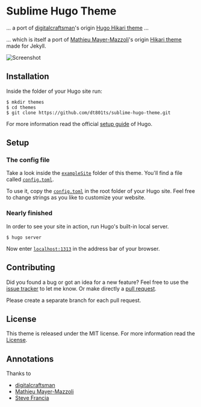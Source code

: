 # Sublime Hugo Theme

... a port of [digitalcraftsman](//github.com/digitalcraftsman)'s origin [Hugo Hikari theme](//github.com/digitalcraftsman/hugo-hikari-theme) ...

... which is itself a port of [Mathieu Mayer-Mazzoli](//github.com/mx3m)'s origin [Hikari theme](//github.com/mx3m/hikari-for-Jekyll) made for Jekyll. 

 ![Screenshot](https://raw.github.com/dt801ts/sublime-hugo-theme/images/screenshot.png)


## Installation

Inside the folder of your Hugo site run:

    $ mkdir themes
    $ cd themes
    $ git clone https://github.com/dt801ts/sublime-hugo-theme.git

For more information read the official [setup guide](//gohugo.io/overview/installing/) of Hugo.

## Setup

### The config file

Take a look inside the [`exampleSite`](//github.com/dt801ts/sublime-hugo-theme/exampleSite) folder of this theme. You'll find a file called [`config.toml`](//github.com/dt801ts/sublime-hugo-theme/exampleSite/config.toml).

To use it, copy the [`config.toml`](//github.com/dt801ts/sublime-hugo-theme/exampleSite/config.toml) in the root folder of your Hugo site. Feel free to change strings as you like to customize your website.


### Nearly finished

In order to see your site in action, run Hugo's built-in local server. 

    $ hugo server

Now enter [`localhost:1313`](http://localhost:1313) in the address bar of your browser.


## Contributing

Did you found a bug or got an idea for a new feature? Feel free to use the [issue tracker](//github.com/digitalcraftsman/hugo-hikari-theme/issues) to let me know. Or make directly a [pull request](//github.com/digitalcraftsman/hugo-hikari-theme/pulls).

Please create a separate branch for each pull request.


## License

This theme is released under the MIT license. For more information read the [License](//github.com/dt801ts/sublime-hugo-theme/LICENSE.MD).


## Annotations

Thanks to 

- [digitalcraftsman](//github.com/digitalcraftsman)
- [Mathieu Mayer-Mazzoli](//github.com/mx3m)
- [Steve Francia](//github.com/spf13) 

